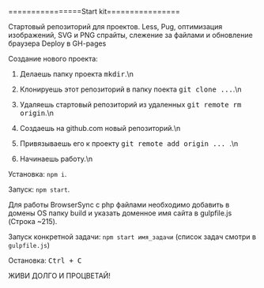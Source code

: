 ================Start kit================

Стартовый репозиторий для проектов.
Less, Pug, оптимизация изображений, SVG и PNG спрайты, слежение за файлами и обновление браузера
Deploy в GH-pages

Создание нового проекта:
1. Делаешь папку проекта <kbd>mkdir</kbd>.\n

2. Клонируешь этот репозиторий в папку поекта <kbd>git clone ...</kbd>.\n

3. Удаляешь стартовый репозиторий из удаленных <kbd>git remote rm origin</kbd>.\n

4. Создаешь на github.com новый репозиторий.\n

5. Привязываешь его к проекту <kbd>git remote add origin ... </kbd>.\n

6. Начинаешь работу.\n


Установка: `npm i`.

Запуск: `npm start`.

Для работы BrowserSync с php файлами необходимо добавить в домены OS папку build и указать доменное имя сайта в gulpfile.js (Строка ~215).

Запуск конкретной задачи: `npm start имя_задачи` (список задач смотри в `gulpfile.js`)

Остановка: <kbd>Ctrl + C</kbd>

ЖИВИ ДОЛГО И ПРОЦВЕТАЙ!
